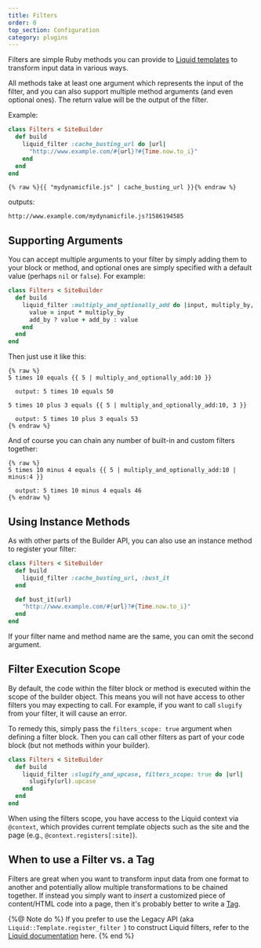 ```yaml
---
title: Filters
order: 0
top_section: Configuration
category: plugins
---
```


Filters are simple Ruby methods you can provide to [Liquid templates](/docs/template-engines/liquid) to transform input data in various ways. 

All methods take at least one argument which represents the input
of the filter, and you can also support multiple method arguments (and even optional ones). The return value will be the output of the filter.

Example:

```ruby
class Filters < SiteBuilder
  def build
    liquid_filter :cache_busting_url do |url|
      "http://www.example.com/#{url}?#{Time.now.to_i}"
    end
  end
end
```

```liquid
{% raw %}{{ "mydynamicfile.js" | cache_busting_url }}{% endraw %}
```

outputs:

```
http://www.example.com/mydynamicfile.js?1586194585
```

## Supporting Arguments

You can accept multiple arguments to your filter by simply adding them to your block or method, and optional ones are simply specified with a default value (perhaps `nil` or `false`). For example:

```ruby
class Filters < SiteBuilder
  def build
    liquid_filter :multiply_and_optionally_add do |input, multiply_by, add_by = nil|
      value = input * multiply_by
      add_by ? value + add_by : value
    end
  end
end
```

Then just use it like this:

```liquid
{% raw %}
5 times 10 equals {{ 5 | multiply_and_optionally_add:10 }}

  output: 5 times 10 equals 50

5 times 10 plus 3 equals {{ 5 | multiply_and_optionally_add:10, 3 }}

  output: 5 times 10 plus 3 equals 53
{% endraw %}
```

And of course you can chain any number of built-in and custom filters together:

```liquid
{% raw %}
5 times 10 minus 4 equals {{ 5 | multiply_and_optionally_add:10 | minus:4 }}

  output: 5 times 10 minus 4 equals 46
{% endraw %}
```

## Using Instance Methods

As with other parts of the Builder API, you can also use an instance method to register your filter:

```ruby
class Filters < SiteBuilder
  def build
    liquid_filter :cache_busting_url, :bust_it
  end

  def bust_it(url)
    "http://www.example.com/#{url}?#{Time.now.to_i}"
  end
end
```

If your filter name and method name are the same, you can omit the second argument.

## Filter Execution Scope

By default, the code within the filter block or method is executed within the scope of the builder object. This means you will not have access to other filters you may expecting to call. For example, if you want to call `slugify` from your filter, it will cause an error.

To remedy this, simply pass the `filters_scope: true` argument when defining a filter block. Then you can call other filters as part of your code block (but not methods within your builder).

```ruby
class Filters < SiteBuilder
  def build
    liquid_filter :slugify_and_upcase, filters_scope: true do |url|
      slugify(url).upcase
    end
  end
end
```

When using the filters scope, you have access to the Liquid context via `@context`, which provides current template objects such as the site and the page (e.g., `@context.registers[:site]`).

## When to use a Filter vs. a Tag

Filters are great when you want to transform input data from one format to another and potentially allow multiple transformations to be chained together. If instead you simply want to _insert_ a customized piece of content/HTML code into a page, then it's probably better to write a [Tag](/docs/plugins/tags/).

{%@ Note do %}
  If you prefer to use the Legacy API (aka `Liquid::Template.register_filter `) to construct Liquid filters, refer to the [Liquid documentation](https://github.com/Shopify/liquid/wiki/Liquid-for-Programmers) here.
{% end %}
